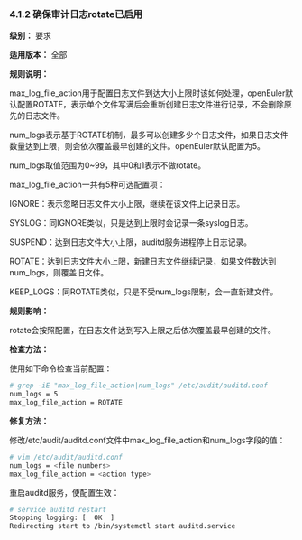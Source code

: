 ### 4.1.2 确保审计日志rotate已启用

**级别：** 要求

**适用版本：** 全部

**规则说明：** 

max_log_file_action用于配置日志文件到达大小上限时该如何处理，openEuler默认配置ROTATE，表示单个文件写满后会重新创建日志文件进行记录，不会删除原先的日志文件。

num_logs表示基于ROTATE机制，最多可以创建多少个日志文件，如果日志文件数量达到上限，则会依次覆盖最早创建的文件。openEuler默认配置为5。

num_logs取值范围为0~99，其中0和1表示不做rotate。

max_log_file_action一共有5种可选配置项：

IGNORE：表示忽略日志文件大小上限，继续在该文件上记录日志。

SYSLOG：同IGNORE类似，只是达到上限时会记录一条syslog日志。

SUSPEND：达到日志文件大小上限，auditd服务进程停止日志记录。

ROTATE：达到日志文件大小上限，新建日志文件继续记录，如果文件数达到num_logs，则覆盖旧文件。

KEEP_LOGS：同ROTATE类似，只是不受num_logs限制，会一直新建文件。

**规则影响：**

rotate会按照配置，在日志文件达到写入上限之后依次覆盖最早创建的文件。

**检查方法：**

使用如下命令检查当前配置：

```bash
# grep -iE "max_log_file_action|num_logs" /etc/audit/auditd.conf
num_logs = 5
max_log_file_action = ROTATE
```

**修复方法：**

修改/etc/audit/auditd.conf文件中max_log_file_action和num_logs字段的值：

```bash
# vim /etc/audit/auditd.conf
num_logs = <file numbers>
max_log_file_action = <action type>
```

重启auditd服务，使配置生效：

```bash
# service auditd restart
Stopping logging: [  OK  ]
Redirecting start to /bin/systemctl start auditd.service
```